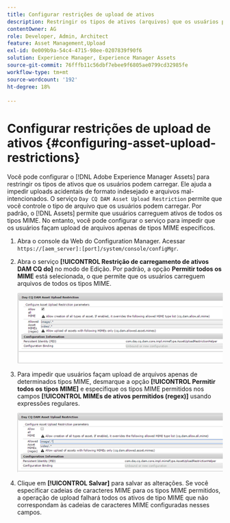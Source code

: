 ```yaml
---
title: Configurar restrições de upload de ativos
description: Restringir os tipos de ativos (arquivos) que os usuários podem fazer upload
contentOwner: AG
role: Developer, Admin, Architect
feature: Asset Management,Upload
exl-id: 0e009b9a-54c4-4715-98ee-0207839f90f6
solution: Experience Manager, Experience Manager Assets
source-git-commit: 76fffb11c56dbf7ebee9f6805ae0799cd32985fe
workflow-type: tm+mt
source-wordcount: '192'
ht-degree: 18%

---
```


# Configurar restrições de upload de ativos {#configuring-asset-upload-restrictions}

Você pode configurar o [!DNL Adobe Experience Manager Assets] para restringir os tipos de ativos que os usuários podem carregar. Ele ajuda a impedir uploads acidentais de formato indesejado e arquivos mal-intencionados. O serviço `Day CQ DAM Asset Upload Restriction` permite que você controle o tipo de arquivo que os usuários podem carregar. Por padrão, o [!DNL Assets] permite que usuários carreguem ativos de todos os tipos MIME. No entanto, você pode configurar o serviço para impedir que os usuários façam upload de arquivos apenas de tipos MIME específicos.

1. Abra o console da Web do Configuration Manager. Acessar `https://[aem_server]:[port]/system/console/configMgr`.
1. Abra o serviço **[!UICONTROL Restrição de carregamento de ativos DAM CQ do]** no modo de Edição. Por padrão, a opção **Permitir todos os MIME** está selecionada, o que permite que os usuários carreguem arquivos de todos os tipos MIME.

   ![chlimage_1-378](assets/chlimage_1-378.png)

1. Para impedir que usuários façam upload de arquivos apenas de determinados tipos MIME, desmarque a opção **[!UICONTROL Permitir todos os tipos MIME]** e especifique os tipos MIME permitidos nos campos **[!UICONTROL MIMEs de ativos permitidos (regex)]** usando expressões regulares.

   ![chlimage_1-379](assets/chlimage_1-379.png)

1. Clique em **[!UICONTROL Salvar]** para salvar as alterações. Se você especificar cadeias de caracteres MIME para os tipos MIME permitidos, a operação de upload falhará todos os ativos de tipo MIME que não correspondam às cadeias de caracteres MIME configuradas nesses campos.

